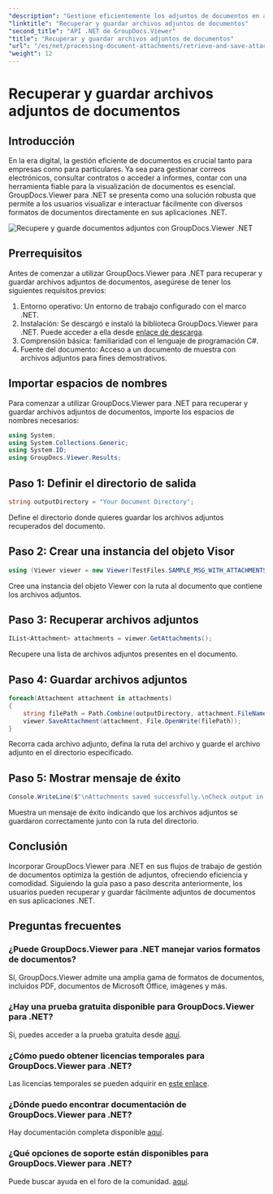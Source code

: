 ```yaml
---
"description": "Gestione eficientemente los adjuntos de documentos en aplicaciones .NET con GroupDocs.Viewer. Recupere y guarde adjuntos sin complicaciones."
"linktitle": "Recuperar y guardar archivos adjuntos de documentos"
"second_title": "API .NET de GroupDocs.Viewer"
"title": "Recuperar y guardar archivos adjuntos de documentos"
"url": "/es/net/processing-document-attachments/retrieve-and-save-attachments/"
"weight": 12
---
```


# Recuperar y guardar archivos adjuntos de documentos

## Introducción
En la era digital, la gestión eficiente de documentos es crucial tanto para empresas como para particulares. Ya sea para gestionar correos electrónicos, consultar contratos o acceder a informes, contar con una herramienta fiable para la visualización de documentos es esencial. GroupDocs.Viewer para .NET se presenta como una solución robusta que permite a los usuarios visualizar e interactuar fácilmente con diversos formatos de documentos directamente en sus aplicaciones .NET.

![Recupere y guarde documentos adjuntos con GroupDocs.Viewer .NET](/viewer/processing-document-attachments/retrieve-and-save-document-attachments.png)

## Prerrequisitos
Antes de comenzar a utilizar GroupDocs.Viewer para .NET para recuperar y guardar archivos adjuntos de documentos, asegúrese de tener los siguientes requisitos previos:
1. Entorno operativo: Un entorno de trabajo configurado con el marco .NET.
2. Instalación: Se descargó e instaló la biblioteca GroupDocs.Viewer para .NET. Puede acceder a ella desde [enlace de descarga](https://releases.groupdocs.com/viewer/net/).
3. Comprensión básica: familiaridad con el lenguaje de programación C#.
4. Fuente del documento: Acceso a un documento de muestra con archivos adjuntos para fines demostrativos.

## Importar espacios de nombres
Para comenzar a utilizar GroupDocs.Viewer para .NET para recuperar y guardar archivos adjuntos de documentos, importe los espacios de nombres necesarios:
```csharp
using System;
using System.Collections.Generic;
using System.IO;
using GroupDocs.Viewer.Results;
```

## Paso 1: Definir el directorio de salida
```csharp
string outputDirectory = "Your Document Directory";
```
Define el directorio donde quieres guardar los archivos adjuntos recuperados del documento.
## Paso 2: Crear una instancia del objeto Visor
```csharp
using (Viewer viewer = new Viewer(TestFiles.SAMPLE_MSG_WITH_ATTACHMENTS))
```
Cree una instancia del objeto Viewer con la ruta al documento que contiene los archivos adjuntos.
## Paso 3: Recuperar archivos adjuntos
```csharp
IList<Attachment> attachments = viewer.GetAttachments();
```
Recupere una lista de archivos adjuntos presentes en el documento.
## Paso 4: Guardar archivos adjuntos
```csharp
foreach(Attachment attachment in attachments)
{
    string filePath = Path.Combine(outputDirectory, attachment.FileName);  
    viewer.SaveAttachment(attachment, File.OpenWrite(filePath)); 
}
```
Recorra cada archivo adjunto, defina la ruta del archivo y guarde el archivo adjunto en el directorio especificado.
## Paso 5: Mostrar mensaje de éxito
```csharp
Console.WriteLine($"\nAttachments saved successfully.\nCheck output in {outputDirectory}.");
```
Muestra un mensaje de éxito indicando que los archivos adjuntos se guardaron correctamente junto con la ruta del directorio.

## Conclusión
Incorporar GroupDocs.Viewer para .NET en sus flujos de trabajo de gestión de documentos optimiza la gestión de adjuntos, ofreciendo eficiencia y comodidad. Siguiendo la guía paso a paso descrita anteriormente, los usuarios pueden recuperar y guardar fácilmente adjuntos de documentos en sus aplicaciones .NET.
## Preguntas frecuentes
### ¿Puede GroupDocs.Viewer para .NET manejar varios formatos de documentos?
Sí, GroupDocs.Viewer admite una amplia gama de formatos de documentos, incluidos PDF, documentos de Microsoft Office, imágenes y más.
### ¿Hay una prueba gratuita disponible para GroupDocs.Viewer para .NET?
Sí, puedes acceder a la prueba gratuita desde [aquí](https://releases.groupdocs.com/).
### ¿Cómo puedo obtener licencias temporales para GroupDocs.Viewer para .NET?
Las licencias temporales se pueden adquirir en [este enlace](https://purchase.groupdocs.com/temporary-license/).
### ¿Dónde puedo encontrar documentación de GroupDocs.Viewer para .NET?
Hay documentación completa disponible [aquí](https://tutorials.groupdocs.com/viewer/net/).
### ¿Qué opciones de soporte están disponibles para GroupDocs.Viewer para .NET?
Puede buscar ayuda en el foro de la comunidad. [aquí](https://forum.groupdocs.com/c/viewer/9).